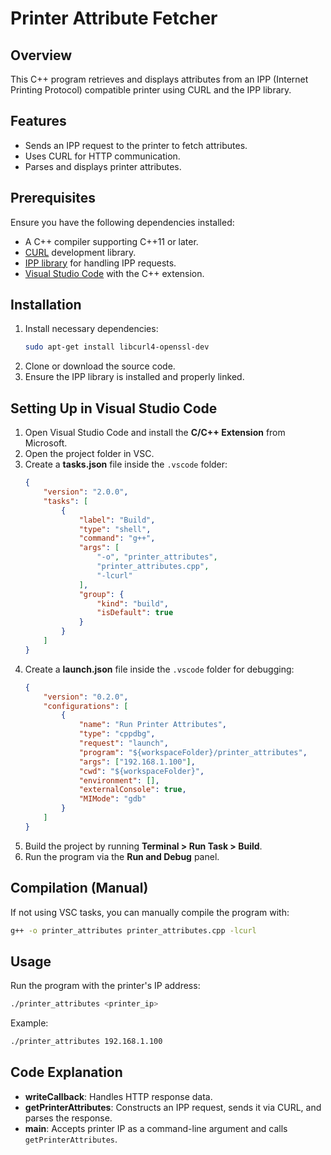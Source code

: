 # Printer Attribute Fetcher

## Overview
This C++ program retrieves and displays attributes from an IPP (Internet Printing Protocol) compatible printer using CURL and the IPP library.

## Features
- Sends an IPP request to the printer to fetch attributes.
- Uses CURL for HTTP communication.
- Parses and displays printer attributes.

## Prerequisites
Ensure you have the following dependencies installed:
- A C++ compiler supporting C++11 or later.
- [CURL](https://curl.se/) development library.
- [IPP library](https://www.cups.org/) for handling IPP requests.
- [Visual Studio Code](https://code.visualstudio.com/) with the C++ extension.

## Installation
1. Install necessary dependencies:
   ```sh
   sudo apt-get install libcurl4-openssl-dev
   ```
2. Clone or download the source code.
3. Ensure the IPP library is installed and properly linked.

## Setting Up in Visual Studio Code
1. Open Visual Studio Code and install the **C/C++ Extension** from Microsoft.
2. Open the project folder in VSC.
3. Create a **tasks.json** file inside the `.vscode` folder:
   ```json
   {
       "version": "2.0.0",
       "tasks": [
           {
               "label": "Build",
               "type": "shell",
               "command": "g++",
               "args": [
                   "-o", "printer_attributes",
                   "printer_attributes.cpp",
                   "-lcurl"
               ],
               "group": {
                   "kind": "build",
                   "isDefault": true
               }
           }
       ]
   }
   ```
4. Create a **launch.json** file inside the `.vscode` folder for debugging:
   ```json
   {
       "version": "0.2.0",
       "configurations": [
           {
               "name": "Run Printer Attributes",
               "type": "cppdbg",
               "request": "launch",
               "program": "${workspaceFolder}/printer_attributes",
               "args": ["192.168.1.100"],
               "cwd": "${workspaceFolder}",
               "environment": [],
               "externalConsole": true,
               "MIMode": "gdb"
           }
       ]
   }
   ```
5. Build the project by running **Terminal > Run Task > Build**.
6. Run the program via the **Run and Debug** panel.

## Compilation (Manual)
If not using VSC tasks, you can manually compile the program with:
```sh
g++ -o printer_attributes printer_attributes.cpp -lcurl
```

## Usage
Run the program with the printer's IP address:
```sh
./printer_attributes <printer_ip>
```
Example:
```sh
./printer_attributes 192.168.1.100
```

## Code Explanation
- **writeCallback**: Handles HTTP response data.
- **getPrinterAttributes**: Constructs an IPP request, sends it via CURL, and parses the response.
- **main**: Accepts printer IP as a command-line argument and calls `getPrinterAttributes`.



